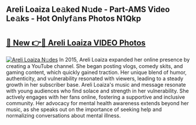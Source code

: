 ## Areli Loaiza Le𝚊ked N𝚞de - Part-AMS Video Le𝚊ks - Hot Onlyf𝚊ns Photos N1Qkp

# <h2><a href="http://ab44599.deff.icu/?id=Areli+Loaiza">🔗 New 👉🔴 Areli Loaiza VIDEO Photos</a></h2>

[![Areli Loaiza N𝚞des](https://i.imgur.com/rIISA9y.gif)](http://ab44599.deff.icu/?id=Areli+Loaiza)
In 2015, Areli Loaiza expanded her online presence by creating a YouTube channel. She began posting vlogs, comedy skits, and gaming content, which quickly gained traction. Her unique blend of humor, authenticity, and vulnerability resonated with viewers, leading to a steady growth in her subscriber base. Areli Loaiza's music and message resonate with young audiences who find solace and strength in her vulnerability. She actively engages with her fans online, fostering a supportive and inclusive community. Her advocacy for mental health awareness extends beyond her music, as she speaks out on the importance of seeking help and normalizing conversations about mental illness.
